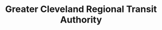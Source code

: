 ---
layout: repo
title: "Greater Cleveland Regional Transit Authority"
id: 412
permalink: repos/412/
---